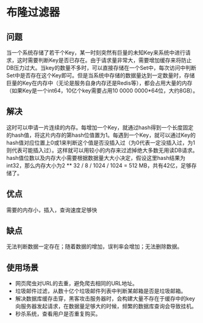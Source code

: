 # 布隆过滤器

## 问题

当一个系统存储了若干个Key，某一时刻突然有巨量的未知Key来系统中进行请求，这时需要判断Key是否已存在。由于请求量非常大，需要增加缓存来将防止DB压力过大。当key的数量不多时，可以直接存储在一个Set中，每次访问中判断Set中是否存在这个Key即可。但是当系统中存储的数据量达到一定数量时，存储巨量的Key在内存中（无论是服务自身内存还是Redis等），都会占用大量的内存（如果Key是一个int64，10亿个key需要占用10 0000 0000*64位，大约8GB）。

## 解决

这时可以申请一片连续的内存。每增加一个Key，就通过hash得到一个长度固定的hash值，将这片内存的第hash位值置为1。每遇到一个Key，就可以通过Key的hash值对应位置上0或1来判断这个值是否没插入过（为0代表一定没插入过，为1则代表可能插入过）。这样就可以用较小的内存来过滤掉绝大多数无用读DB请求。hash值位数以及内存大小需要根据数据量大大小决定，假设这里hash结果为int32，那么内存大小为2 ** 32 / 8 / 1024 / 1024 = 512 MB，共有42亿，足够存储了。

## 优点

需要的内存小，插入，查询速度足够快

## 缺点

无法判断数据一定存在；随着数据的增加，误判率会增加；无法删除数据。
## 使用场景

- 网页爬虫对URL的去重，避免爬去相同的URL地址。
- 垃圾邮件过滤，从数十亿个垃圾邮件列表中判断某邮箱是否是垃圾邮箱。
- 解决数据库缓存击穿，黑客攻击服务器时，会构建大量不存在于缓存中的key向服务器发起请求，在数据量足够大的时候，频繁的数据库查询会导致挂机。
- 秒杀系统，查看用户是否重复购买。
